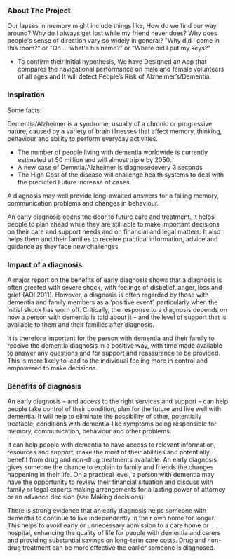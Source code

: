 <!-- ABOUT THE PROJECT -->
### About The Project

Our lapses in memory might include things like,
 How do we find our way around? Why do I always get lost while my friend never does? Why does people's sense of direction vary so widely in general? "Why did I come in this room?“ or "Oh ... what's his name?“ or "Where did I put my keys?"
- To confirm their initial hypothesis, We have Designed an App that compares the navigational performance on male and female volunteers of all ages and It will detect People’s Risk of Alzheimer’s/Dementia.

### Inspiration

Some facts:

Dementia/Alzheimer is a syndrome, usually of a chronic or progressive nature, caused by a variety of brain illnesses that affect memory, thinking, behaviour and ability to perform everyday activities.

- The number of people living with dementia worldwide is currently estimated at 50 million and will almost triple by 2050.
- A new case of Demntia/Alzheimer is diagnosedevery 3 seconds 
- The High Cost of the disease will challenge health systems to deal with the predicted Future increase of cases.

A diagnosis may well provide long-awaited answers for a failing memory, communication problems and changes in behaviour.

An early diagnosis opens the door to future care and treatment. It helps people to plan ahead while they are still able to make important decisions on their care and support needs and on financial and legal matters. It also helps them and their families to receive practical information, advice and guidance as they face new challenges

### Impact of a diagnosis
A major report on the benefits of early diagnosis shows that a diagnosis is often greeted with severe shock, with feelings of disbelief, anger, loss and grief (ADI 2011). However, a diagnosis is often regarded by those with dementia and family members as a ‘positive event’, particularly when the initial shock has worn off. Critically, the response to a diagnosis depends on how a person with dementia is told about it – and the level of support that is available to them and their families after diagnosis.

It is therefore important for the person with dementia and their family to receive the dementia diagnosis in a positive way, with time made available to answer any questions and for support and reassurance to be provided. This is more likely to lead to the individual feeling more in control and empowered to make decisions.

### Benefits of diagnosis
An early diagnosis – and access to the right services and support – can help people take control of their condition, plan for the future and live well with dementia. It will help to eliminate the possibility of other, potentially treatable, conditions with dementia-like symptoms being responsible for memory, communication, behaviour and other problems.

It can help people with dementia to have access to relevant information, resources and support, make the most of their abilities and potentially benefit from drug and non-drug treatments available. An early diagnosis gives someone the chance to explain to family and friends the changes happening in their life. On a practical level, a person with dementia may have the opportunity to review their financial situation and discuss with family or legal experts making arrangements for a lasting power of attorney or an advance decision (see Making decisions).

There is strong evidence that an early diagnosis helps someone with dementia to continue to live independently in their own home for longer. This helps to avoid early or unnecessary admission to a care home or hospital, enhancing the quality of life for people with dementia and carers and providing substantial savings on long-term care costs. Drug and non-drug treatment can be more effective the earlier someone is diagnosed.
